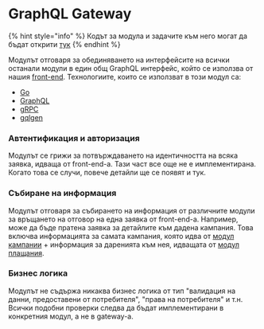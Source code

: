 # GraphQL Gateway

{% hint style="info" %}
Кодът за модула и задачите към него могат да бъдат открити [тук](https://github.com/podkrepi-bg/graphql-gateway)
{% endhint %}

Модулът отговаря за обединяването на интерфейсите на всички останали модули в един общ GraphQL интерфейс, който се използва от нашия [front-end](frontend.md). Технологиите, които се използват в този модул са:

* [Go](https://golang.org)
* [GraphQL](https://graphql.org)
* [gRPC](https://grpc.io)
* [gqlgen](https://gqlgen.com)

### Автентификация и авторизация

Модулът се грижи за потвърждаването на идентичността на всяка заявка, идваща от front-end-a. Тази част все още не е имплементирана. Когато това се случи, повече детайли ще се появят и тук.

### Събиране на информация

Модулът отговаря за събирането на информация от различните модули за връщането на отговор на една заявка от front-end-a. Например, може да бъде пратена заявка за детайлите към дадена кампания. Това включва информацията за самата кампания, която идва от [модул кампании](module-campaigns.md) + информация за даренията към нея, идващата от [модул плащания](module-payments.md).

### Бизнес логика

Модулът не съдържа никаква бизнес логика от тип "валидация на данни, предоставени от потребителя", "права на потребителя" и т.н. Всички подобни проверки следва да бъдат имплементирани в конкретния модул, а не в gateway-a.

